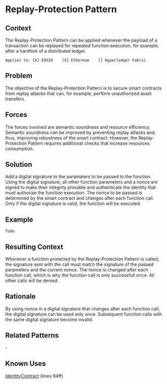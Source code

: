 # Replay-Protection Pattern

## Context
The Replay-Protection Pattern can be applied whenever the payload of a transaction can be replayed for repeated function execution, for example, after a hardfork of a distributed ledger.

``Applies to: [X] EOSIO    [X] Ethereum    [] Hyperledger Fabric``

## Problem
The objective of the Replay-Protection Pattern is to secure smart contracts from replay attacks that can, for example, perform unauthorized asset transfers.

## Forces
The forces involved are semantic soundness and resource efficiency. Semantic soundness can be improved by preventing replay attacks and, thus, improving robustness of the smart contract. However, the Replay-Protection Pattern requires additional checks that increase resources consumption.

## Solution
Add a digital signature to the paramaters to be passed to the function. Using the digital signature, all other function parameters and a nonce are signed to make their integrity provable and authenticate the identity that must authorize the function execution. The nonce to be passed is determined by the smart contract and changes after each function call. Only if the digital signature is valid, the function will be executed.

## Example
``Todo``

## Resulting Context
Whenever a function protected by the Replay-Protection Pattern is called, the signature sent with the call must match the signature of the passed parameters and the current nonce. The nonce is changed after each function call, which is why the function call is only successfull once. All other calls will be denied.

## Rationale
By using nonce in a digital signature that changes after each function call, the digital signature can be used only once. Subsequent function calls with the same digital signature become invalid.

## Related Patterns
\-

## Known Uses
[IdentityContract](https://github.com/B2E2/b2e2_contracts/blob/master/contracts/IdentityContract.sol) (lines 94ff)
